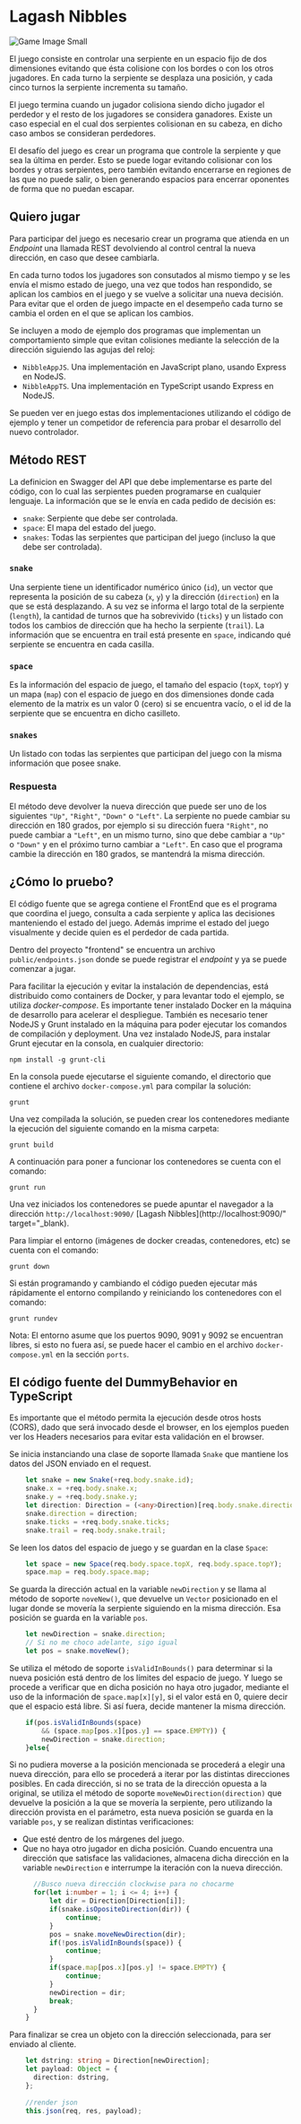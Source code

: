 # Lagash Nibbles

![Game Image Small](https://raw.githubusercontent.com/DiegoGLagash/LagashNibbles/master/wnibbles/images/sample30x30.png)

El juego consiste en controlar una serpiente en un espacio fijo de dos dimensiones evitando que ésta colisione con los bordes o con los otros jugadores. En cada turno la serpiente se desplaza una posición, y cada cinco turnos la serpiente incrementa su tamaño.

El juego termina cuando un jugador colisiona siendo dicho jugador el perdedor y el resto de los jugadores se considera ganadores. Existe un caso especial en el cual dos serpientes colisionan en su cabeza, en dicho caso ambos se consideran perdedores.

El desafío del juego es crear un programa que controle la serpiente y que sea la última en perder. Esto se puede logar evitando colisionar con los bordes y otras serpientes, pero también evitando encerrarse en regiones de las que no puede salir, o bien generando espacios para encerrar oponentes de forma que no puedan escapar.

## Quiero jugar
Para participar del juego es necesario crear un programa que atienda en un *Endpoint* una llamada REST devolviendo al control central la nueva dirección, en caso que desee cambiarla. 

En cada turno todos los jugadores son consutados al mismo tiempo y se les envía el mismo estado de juego, una vez que todos han respondido, se aplican los cambios en el juego y se vuelve a solicitar una nueva decisión. Para evitar que el orden de juego impacte en el desempeño cada turno se cambia el orden en el que se aplican los cambios.

Se incluyen a modo de ejemplo dos programas que implementan un comportamiento simple que evitan colisiones mediante la selección de la dirección siguiendo las agujas del reloj:
- `NibbleAppJS`. Una implementación en JavaScript plano, usando Express en NodeJS.
- `NibbleAppTS`. Una implementación en TypeScript usando Express en NodeJS.

Se pueden ver en juego estas dos implementaciones utilizando el código de ejemplo y tener un competidor de referencia para probar el desarrollo del nuevo controlador.

## Método REST
La definicion en Swagger del API que debe implementarse es parte del código, con lo cual las serpientes pueden programarse en cualquier lenguaje. La información que se le envía en cada pedido de decisión es:
 - `snake`: Serpiente que debe ser controlada.
 - `space`: El mapa del estado del juego.
 - `snakes`: Todas las serpientes que participan del juego (incluso la que debe ser controlada).

### `snake`
Una serpiente tiene un identificador numérico único (`id`), un vector que representa la posición de su cabeza (`x`, `y`) y la dirección (`direction`) en la que se está desplazando. A su vez se informa el largo total de la serpiente (`length`), la cantidad de turnos que ha sobrevivido (`ticks`) y un listado con todos los cambios de dirección que ha hecho la serpiente (`trail`). La información que se encuentra en trail está presente en `space`, indicando qué serpiente se encuentra en cada casilla.
### `space`
Es la información del espacio de juego, el tamaño del espacio (`topX`, `topY`) y un mapa (`map`) con el espacio de juego en dos dimensiones donde cada elemento de la matrix es un valor 0 (cero) si se encuentra vacío, o el id de la serpiente que se encuentra en dicho casilleto.
### `snakes`
 Un listado con todas las serpientes que participan del juego con la misma información que posee snake.

### Respuesta
El método deve devolver la nueva dirección que puede ser uno de los siguientes `"Up"`, `"Right"`, `"Down"` o `"Left"`. La serpiente no puede cambiar su dirección en 180 grados, por ejemplo si su dirección fuera `"Right"`, no puede cambiar a `"Left"`, en un mismo turno, sino que debe cambiar a `"Up"` o `"Down"` y en el próximo turno cambiar a `"Left"`. En caso que el programa cambie la dirección en 180 grados, se mantendrá la misma dirección.

 ## ¿Cómo lo pruebo?
 El código fuente que se agrega contiene el FrontEnd que es el programa que coordina el juego, consulta a cada serpiente y aplica las decisiones manteniendo el estado del juego. Además imprime el estado del juego visualmente y decide quien es el perdedor de cada partida.

 Dentro del proyecto "frontend" se encuentra un archivo `public/endpoints.json` donde se puede registrar el *endpoint* y ya se puede comenzar a jugar. 

 Para facilitar la ejecución y evitar la instalación de dependencias, está distribuido como containers de Docker, y para levantar todo el ejemplo, se utiliza *docker-compose*.  Es importante tener instalado Docker en la máquina de desarrollo para acelerar el despliegue. También es necesario tener NodeJS y Grunt instalado en la máquina para poder ejecutar los comandos de compilación y deployment. Una vez instalado NodeJS, para instalar Grunt ejecutar en la consola, en cualquier directorio:

 `npm install -g grunt-cli`

 En la consola puede ejecutarse el siguiente comando, el directorio que contiene el archivo `docker-compose.yml` para compilar la solución:

 `grunt`

Una vez compilada la solución, se pueden crear los contenedores mediante la ejecución del siguiente comando en la misma carpeta:

`grunt build`

A continuación para poner a funcionar los contenedores se cuenta con el comando:

`grunt run`

Una vez iniciados los contenedores se puede apuntar el navegador a la dirección `http://localhost:9090/` [Lagash Nibbles](http://localhost:9090/" target="_blank).

Para limpiar el entorno (imágenes de docker creadas, contenedores, etc) se cuenta con el comando: 

`grunt down`

Si están programando y cambiando el código pueden ejecutar más rápidamente el entorno compilando y reiniciando los contenedores con el comando:

`grunt rundev`

Nota: El entorno asume que los puertos 9090, 9091 y 9092 se encuentran libres, si esto no fuera así, se puede hacer el cambio en el archivo `docker-compose.yml` en la sección `ports`.

 ## El código fuente del DummyBehavior en TypeScript

Es importante que el método permita la ejecución desde otros hosts (CORS), dado que será invocado desde el browser, en los ejemplos pueden ver los Headers necesarios para evitar esta validación en el browser.

Se inicia instanciando una clase de soporte llamada `Snake` que mantiene los datos del JSON enviado en el request.
```typescript
    let snake = new Snake(+req.body.snake.id);
    snake.x = +req.body.snake.x;
    snake.y = +req.body.snake.y;
    let direction: Direction = (<any>Direction)[req.body.snake.direction];
    snake.direction = direction;
    snake.ticks = +req.body.snake.ticks;
    snake.trail = req.body.snake.trail;
```

Se leen los datos del espacio de juego y se guardan en la clase `Space`:
```typescript
    let space = new Space(req.body.space.topX, req.body.space.topY);
    space.map = req.body.space.map;
```

Se guarda la dirección actual en la variable `newDirection` y se llama al método de soporte `noveNew()`, que devuelve un `Vector` posicionado en el lugar donde se movería la serpiente siguiendo en la misma dirección. Esa posición se guarda en la variable `pos`.

```typescript
    let newDirection = snake.direction;
    // Si no me choco adelante, sigo igual
    let pos = snake.moveNew();
```

Se utiliza el método de soporte `isValidInBounds()` para determinar si la nueva posición está dentro de los límites del espacio de juego. Y luego se procede a verificar que en dicha posición no haya otro jugador, mediante el uso de la información de `space.map[x][y]`, si el valor está en 0, quiere decir que el espacio está libre. Si así fuera, decide mantener la misma dirección.
```typescript
    if(pos.isValidInBounds(space)
        && (space.map[pos.x][pos.y] == space.EMPTY)) {
        newDirection = snake.direction;                
    }else{
```

Si no pudiera moverse a la posición mencionada se procederá a elegir una nueva dirección, para ello se procederá a iterar por las distintas direcciones posibles. En cada dirección, si no se trata de la dirección opuesta a la original, se utiliza el método de soporte `moveNewDirection(direction)` que devuelve la posición a la que se movería la serpiente, pero utilizando la dirección provista en el parámetro, esta nueva posición se guarda en la variable `pos`, y se realizan distintas verificaciones:
- Que esté dentro de los márgenes del juego.
- Que no haya otro jugador en dicha posición.
Cuando encuentra una dirección que satisface las validaciones, almacena dicha dirección en la variable `newDirection` e interrumpe la iteración con la nueva dirección.
```typescript
      //Busco nueva dirección clockwise para no chocarme
      for(let i:number = 1; i <= 4; i++) {
          let dir = Direction[Direction[i]];
          if(snake.isOpositeDirection(dir)) {
              continue;
          }
          pos = snake.moveNewDirection(dir);
          if(!pos.isValidInBounds(space)) {
              continue;
          }
          if(space.map[pos.x][pos.y] != space.EMPTY) {
              continue;
          }
          newDirection = dir;
          break;
      }
    }
```

Para finalizar se crea un objeto con la dirección seleccionada, para ser enviado al cliente.
```typescript
    let dstring: string = Direction[newDirection];
    let payload: Object = {
      direction: dstring,
    };
    
    //render json
    this.json(req, res, payload);
```